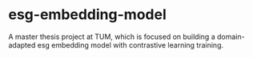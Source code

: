 # esg-embedding-model
A master thesis project at TUM, which is focused on building a domain-adapted esg embedding model with contrastive learning training.
